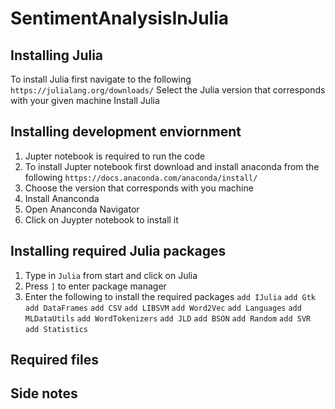 # SentimentAnalysisInJulia

## Installing Julia
To install Julia first navigate to the following ```https://julialang.org/downloads/```
Select the Julia version that corresponds with your given machine
Install Julia

## Installing development enviornment
1. Jupter notebook is required to run the code
2. To install Jupter notebook first download and install anaconda from the following ```https://docs.anaconda.com/anaconda/install/```
3. Choose the version that corresponds with you machine
4. Install Ananconda
5. Open Ananconda Navigator
6. Click on Juypter notebook to install it

## Installing required Julia packages
1. Type in ```Julia``` from start and click on Julia
2. Press ```]``` to enter package manager
3. Enter the following to install the required packages
  ```add IJulia```
  ```add Gtk```
  ```add DataFrames```
  ```add CSV```
  ```add LIBSVM```
  ```add Word2Vec```
  ```add Languages```
  ```add MLDataUtils```
  ```add WordTokenizers```
  ```add JLD```
  ```add BSON```
  ```add Random```
  ```add SVR```
  ```add Statistics```

## Required files

## Side notes
